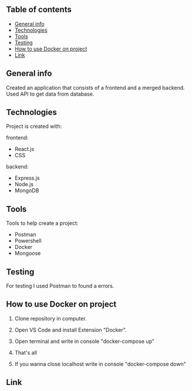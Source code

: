 ## Table of contents

- [General info](#general-info)
- [Technologies](#technologies)
- [Tools](#tools)
- [Testing](#testing)
- [How to use Docker on project](#Docker)
- [Link](#link)

## General info

Created an application that consists of a frontend and a merged backend.
Used API to get data from database.

## Technologies

Project is created with:

frontend:

- React.js
- CSS

backend:

- Express.js
- Node.js
- MongoDB

## Tools

Tools to help create a project:

- Postman
- Powershell
- Docker
- Mongoose

## Testing

For testing I used Postman to found a errors.

## How to use Docker on project

1. Clone repository in computer.

2. Open VS Code and install Extension "Docker".

3. Open terminal and write in console "docker-compose up"

4. That's all

5. If you wanna close localhost write in console "docker-compose down"

## Link

